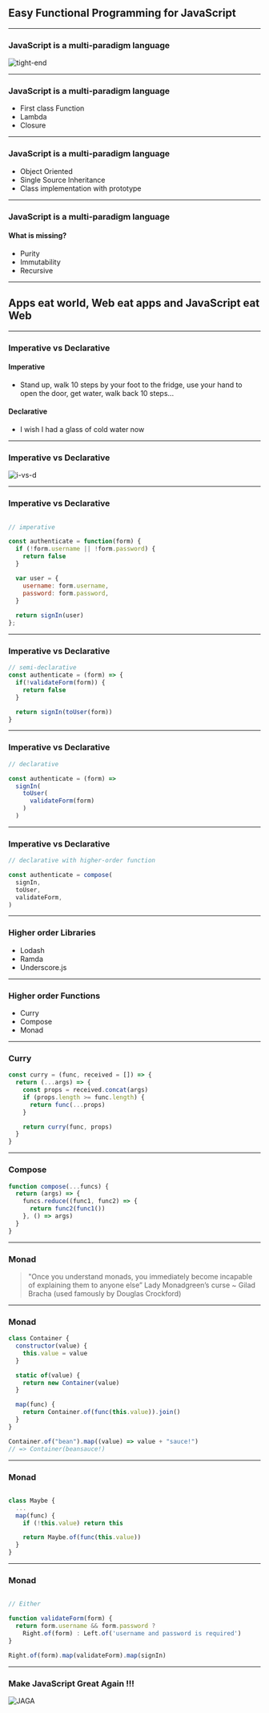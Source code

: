 ## Easy Functional Programming for JavaScript

---

### JavaScript is a multi-paradigm language 

![tight-end](assets/tight-end.jpg)

---

### JavaScript is a multi-paradigm language 

+ First class Function 
+ Lambda
+ Closure

---

### JavaScript is a multi-paradigm language 

+ Object Oriented
+ Single Source Inheritance
+ Class implementation with prototype

---

### JavaScript is a multi-paradigm language 

#### What is missing?

+ Purity
+ Immutability
+ Recursive

---

## Apps eat world, Web eat apps and JavaScript eat Web

---

### Imperative vs Declarative

#### Imperative

+ Stand up, walk 10 steps by your foot to the fridge, use your hand to open the door, get water, walk back 10 steps...

#### Declarative

+ I wish I had a glass of cold water now

---

### Imperative vs Declarative

![i-vs-d](assets/declarative-imperative.png)

---

### Imperative vs Declarative

```js

// imperative

const authenticate = function(form) {
  if (!form.username || !form.password) {
    return false
  }

  var user = {
    username: form.username,
    password: form.password,
  }
  
  return signIn(user)
};
```

---

### Imperative vs Declarative

```js
// semi-declarative
const authenticate = (form) => {
  if(!validateForm(form)) {
    return false
  }

  return signIn(toUser(form))
}
```

---

### Imperative vs Declarative

```js
// declarative

const authenticate = (form) => 
  signIn(
    toUser(
      validateForm(form)
    )
  )

```
---

### Imperative vs Declarative

```js
// declarative with higher-order function

const authenticate = compose(
  signIn,
  toUser,
  validateForm,
)
```

---

### Higher order Libraries

+ Lodash
+ Ramda
+ Underscore.js
 
---

### Higher order Functions

+ Curry
+ Compose
+ Monad
 
---

### Curry

``` js
const curry = (func, received = []) => {
  return (...args) => {
    const props = received.concat(args)
    if (props.length >= func.length) {
      return func(...props)
    }

    return curry(func, props)
  }
}
```

---

### Compose

``` js
function compose(...funcs) {
  return (args) => {
    funcs.reduce((func1, func2) => {
      return func2(func1())
    }, () => args)
  }
}
```

---

### Monad

> "Once you understand monads, you immediately become incapable of explaining them to anyone else” Lady Monadgreen’s curse ~ Gilad Bracha (used famously by Douglas Crockford)

---

### Monad

```js
class Container {
  constructor(value) {
    this.value = value
  }

  static of(value) {
    return new Container(value)
  }

  map(func) {
    return Container.of(func(this.value)).join()
  }
}

Container.of("bean").map((value) => value + "sauce!")
// => Container(beansauce!)
```

---

### Monad

```js

class Maybe {
  ...
  map(func) {
    if (!this.value) return this

    return Maybe.of(func(this.value))
  }
}
```

---

### Monad

```js

// Either

function validateForm(form) {
  return form.username && form.password ?
    Right.of(form) : Left.of('username and password is required')
}

Right.of(form).map(validateForm).map(signIn)
```

---

### Make JavaScript Great Again !!!

![JAGA](assets/jaga.png)
